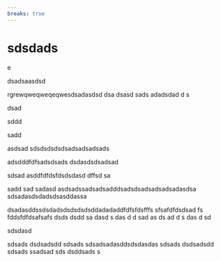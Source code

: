 ```yaml
---
breaks: true
---
```

sdsdads
===
e

dsadsaasdsd

rgrewqweqweqeqwesdsadasdsd
dsa
dsasd
sads
adadsdad
d
s





dsad




sddd


sadd


asdsad  sdsdsdsdsdsadsadsadsads




adsdddfdfsadsdsads
dsdasdsdsadsad


sdsad
asddfdfdsfdsdsdasd
dffsd
sa


sadd
sad
sadasd
asdsadssadsadsadddsadsdsadsadsadsadasdsa
sdsadasdsdadsdsasddassa


dsadasddssdsdadsdsdsdsdsddadadaddfdfsfdsfffs
sfsafdfdsdsad
fs
fddsfdfdsafsafs
dsds
dsdd
sa
dasd
s
das
d
d
sad
as
ds
ad
d
s
das
d
sd

sdsdasd

sdsads
dsdsadsdd
sdsads
sdsadsadasddsdsdasdas
sdsads
dsdsadsdd
sdsads
ssadsad
sds
dsddsads
s
